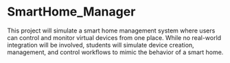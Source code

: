 # SmartHome_Manager
This project will simulate a smart home management system where users can control and monitor virtual devices from one place. While no real-world integration will be involved, students will simulate device creation, management, and control workflows to mimic the behavior of a smart home.
